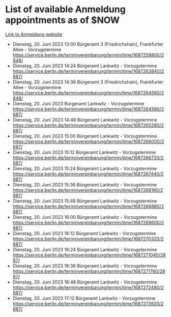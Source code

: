 # List of available Anmeldung appointments as of $NOW
[Link to Anmeldung website](https://service.berlin.de/terminvereinbarung/termin/tag.php?termin=1&anliegen[]=120686&dienstleisterlist=122210,122217,327316,122219,327312,122227,327314,122231,327346,122243,327348,122254,122252,329742,122260,329745,122262,329748,122271,327278,122273,327274,122277,327276,330436,122280,327294,122282,327290,122284,327292,122291,327270,122285,327266,122286,327264,122296,327268,150230,329760,122297,327286,122294,327284,122312,329763,122314,329775,122304,327330,122311,327334,122309,327332,317869,122281,327352,122279,329772,122283,122276,327324,122274,327326,122267,329766,122246,327318,122251,327320,122257,327322,122208,327298,122226,327300&herkunft=http%3A%2F%2Fservice.berlin.de%2Fdienstleistung%2F120686%2F)
- Dienstag, 20. Juni 2023 13:00 Bürgeramt 3 (Friedrichshain), Frankfurter Allee - Vorzugstermine https://service.berlin.de/terminvereinbarung/termin/time/1687258800/2848/
- Dienstag, 20. Juni 2023 14:24 Bürgeramt Lankwitz - Vorzugstermine https://service.berlin.de/terminvereinbarung/termin/time/1687263840/2887/
- Dienstag, 20. Juni 2023 14:36 Bürgeramt 3 (Friedrichshain), Frankfurter Allee - Vorzugstermine https://service.berlin.de/terminvereinbarung/termin/time/1687264560/2848/
- Dienstag, 20. Juni 2023  Bürgeramt Lankwitz - Vorzugstermine https://service.berlin.de/terminvereinbarung/termin/time/1687264560/2887/
- Dienstag, 20. Juni 2023 14:48 Bürgeramt Lankwitz - Vorzugstermine https://service.berlin.de/terminvereinbarung/termin/time/1687265280/2887/
- Dienstag, 20. Juni 2023 15:00 Bürgeramt Lankwitz - Vorzugstermine https://service.berlin.de/terminvereinbarung/termin/time/1687266000/2887/
- Dienstag, 20. Juni 2023 15:12 Bürgeramt Lankwitz - Vorzugstermine https://service.berlin.de/terminvereinbarung/termin/time/1687266720/2887/
- Dienstag, 20. Juni 2023 15:24 Bürgeramt Lankwitz - Vorzugstermine https://service.berlin.de/terminvereinbarung/termin/time/1687267440/2887/
- Dienstag, 20. Juni 2023 15:36 Bürgeramt Lankwitz - Vorzugstermine https://service.berlin.de/terminvereinbarung/termin/time/1687268160/2887/
- Dienstag, 20. Juni 2023 15:48 Bürgeramt Lankwitz - Vorzugstermine https://service.berlin.de/terminvereinbarung/termin/time/1687268880/2887/
- Dienstag, 20. Juni 2023 16:00 Bürgeramt Lankwitz - Vorzugstermine https://service.berlin.de/terminvereinbarung/termin/time/1687269600/2887/
- Dienstag, 20. Juni 2023 16:12 Bürgeramt Lankwitz - Vorzugstermine https://service.berlin.de/terminvereinbarung/termin/time/1687270320/2887/
- Dienstag, 20. Juni 2023 16:24 Bürgeramt Lankwitz - Vorzugstermine https://service.berlin.de/terminvereinbarung/termin/time/1687271040/2887/
- Dienstag, 20. Juni 2023 16:36 Bürgeramt Lankwitz - Vorzugstermine https://service.berlin.de/terminvereinbarung/termin/time/1687271760/2887/
- Dienstag, 20. Juni 2023 16:48 Bürgeramt Lankwitz - Vorzugstermine https://service.berlin.de/terminvereinbarung/termin/time/1687272480/2887/
- Dienstag, 20. Juni 2023 17:12 Bürgeramt Lankwitz - Vorzugstermine https://service.berlin.de/terminvereinbarung/termin/time/1687273920/2887/
